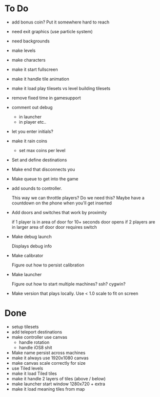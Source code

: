 To Do
=====

*   add bonus coin? Put it somewhere hard to reach
*   need exit graphics (use particle system)
*   need backgrounds
*   make levels
*   make characters
*   make it start fullscreen
*   make it handle tile animation
*   make it load play tilesets vs level building tilesets
*   remove fixed time in gamesupport
*   comment out debug
    *   in launcher
    *   in player etc..

*   let you enter initials?

*   make it rain coins
    *   set max coins per level
*   Set and define destinations
*   Make end that disconnects you
*   Make queue to get into the game
*   add sounds to controller.

    This way we can throttle players? Do we need this?
    Maybe have a countdown on the phone when you'll get
    inserted

*   Add doors and switches that work by proximity

    if 1 player is in area of door for 10+ seconds door opens
    if 2 players are in larger area of door door requires switch

*   Make debug launch

    Displays debug info

*   Make calibrator

    Figure out how to persist calibration

*   Make launcher

    Figure out how to start multiple machines? ssh? cygwin?

*   Make version that plays locally. Use < 1.0 scale to fit on screen


Done
====

*   setup tilesets
*   add teleport destinations
*   make controller use canvas
    *   handle rotation
    *   handle iOS8 shit
*   Make name persist across machines
*   make it always use 1920x1080 canvas
*   make canvas scale correctly for size
*   use Tiled levels
*   make it load Tiled tiles
*   make it handle 2 layers of tiles (above / below)
*   make launcher start window 1280x720 + extra
*   make it load meaning tiles from map

